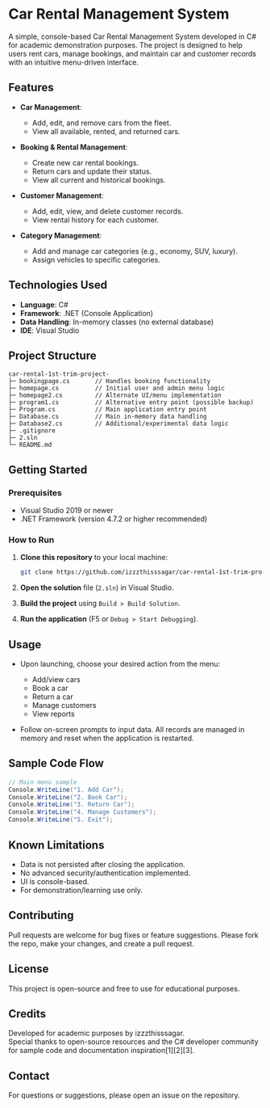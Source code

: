 # Car Rental Management System

A simple, console-based Car Rental Management System developed in C# for academic demonstration purposes. The project is designed to help users rent cars, manage bookings, and maintain car and customer records with an intuitive menu-driven interface.

## Features

- **Car Management**:  
  - Add, edit, and remove cars from the fleet.
  - View all available, rented, and returned cars.

- **Booking & Rental Management**:  
  - Create new car rental bookings.
  - Return cars and update their status.
  - View all current and historical bookings.

- **Customer Management**:  
  - Add, edit, view, and delete customer records.
  - View rental history for each customer.

- **Category Management**:  
  - Add and manage car categories (e.g., economy, SUV, luxury).
  - Assign vehicles to specific categories.

## Technologies Used

- **Language**: C#
- **Framework**: .NET (Console Application)
- **Data Handling**: In-memory classes (no external database)
- **IDE**: Visual Studio

## Project Structure

```plaintext
car-rental-1st-trim-project-
├─ bookingpage.cs       // Handles booking functionality
├─ homepage.cs          // Initial user and admin menu logic
├─ homepage2.cs         // Alternate UI/menu implementation
├─ program1.cs          // Alternative entry point (possible backup)
├─ Program.cs           // Main application entry point
├─ Database.cs          // Main in-memory data handling
├─ Database2.cs         // Additional/experimental data logic
├─ .gitignore
├─ 2.sln
└─ README.md
```

## Getting Started

### Prerequisites

- Visual Studio 2019 or newer
- .NET Framework (version 4.7.2 or higher recommended)

### How to Run

1. **Clone this repository** to your local machine:

    ```bash
    git clone https://github.com/izzzthisssagar/car-rental-1st-trim-project-
    ```

2. **Open the solution** file (`2.sln`) in Visual Studio.

3. **Build the project** using `Build > Build Solution`.

4. **Run the application** (F5 or `Debug > Start Debugging`).

## Usage

- Upon launching, choose your desired action from the menu:
    - Add/view cars
    - Book a car
    - Return a car
    - Manage customers
    - View reports

- Follow on-screen prompts to input data. All records are managed in memory and reset when the application is restarted.

## Sample Code Flow

```csharp
// Main menu sample
Console.WriteLine("1. Add Car");
Console.WriteLine("2. Book Car");
Console.WriteLine("3. Return Car");
Console.WriteLine("4. Manage Customers");
Console.WriteLine("5. Exit");
```

## Known Limitations

- Data is not persisted after closing the application.
- No advanced security/authentication implemented.
- UI is console-based.
- For demonstration/learning use only.

## Contributing

Pull requests are welcome for bug fixes or feature suggestions. Please fork the repo, make your changes, and create a pull request.

## License

This project is open-source and free to use for educational purposes.

## Credits

Developed for academic purposes by izzzthisssagar.  
Special thanks to open-source resources and the C# developer community for sample code and documentation inspiration[1][2][3].

## Contact

For questions or suggestions, please open an issue on the repository.
